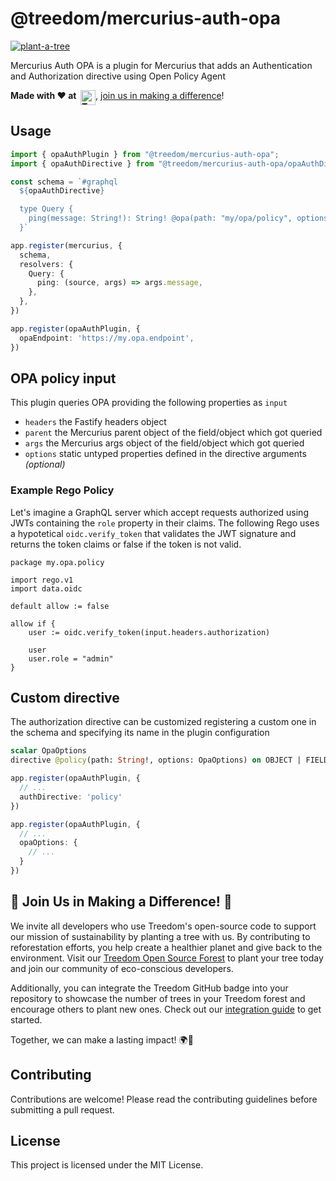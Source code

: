 # @treedom/mercurius-auth-opa

<a href="https://www.treedom.net/it/organization/treedom/event/treedom-open-source?utm_source=github"><img src="https://badges.treedom.net/badge/f/treedom-open-source?utm_source=github" alt="plant-a-tree" border="0" /></a>

Mercurius Auth OPA is a plugin for Mercurius that adds an Authentication and Authorization directive using Open Policy Agent

__Made with ❤️ at&nbsp;&nbsp;[<img src="https://assets.treedom.net/image/upload/manual_uploads/treedom-logo-contrib_gjrzt6.png" height="24" alt="Treedom" border="0" align="top" />](#-join-us-in-making-a-difference-)__, [join us in making a difference](#-join-us-in-making-a-difference-)!

## Usage

```typescript
import { opaAuthPlugin } from "@treedom/mercurius-auth-opa";
import { opaAuthDirective } from "@treedom/mercurius-auth-opa/opaAuthDirective";

const schema = `#graphql
  ${opaAuthDirective}

  type Query {
    ping(message: String!): String! @opa(path: "my/opa/policy", options: { ... })
  }`

app.register(mercurius, {
  schema,
  resolvers: {
    Query: {
      ping: (source, args) => args.message,
    },
  },
})

app.register(opaAuthPlugin, {
  opaEndpoint: 'https://my.opa.endpoint',
})
```

## OPA policy input

This plugin queries OPA providing the following properties as `input`

- `headers` the Fastify headers object
- `parent` the Mercurius parent object of the field/object which got queried
- `args` the Mercurius args object of the field/object which got queried
- `options` static untyped properties defined in the directive arguments _(optional)_

### Example Rego Policy

Let's imagine a GraphQL server which accept requests authorized using JWTs containing the `role` property in their claims.
The following Rego uses a hypotetical `oidc.verify_token` that validates the JWT signature and returns the token claims
or false if the token is not valid.

```rego
package my.opa.policy

import rego.v1
import data.oidc

default allow := false

allow if {
    user := oidc.verify_token(input.headers.authorization)

    user
    user.role = "admin"
}
```

## Custom directive

The authorization directive can be customized registering a custom one in the schema and specifying its name in the plugin configuration

```graphql
scalar OpaOptions
directive @policy(path: String!, options: OpaOptions) on OBJECT | FIELD_DEFINITION
```

```typescript
app.register(opaAuthPlugin, {
  // ...
  authDirective: 'policy'
})
```

```typescript
app.register(opaAuthPlugin, {
  // ...
  opaOptions: {
    // ...
  }
})
```

## 🌳 Join Us in Making a Difference! 🌳

We invite all developers who use Treedom's open-source code to support our mission of sustainability by planting a tree with us. By contributing to reforestation efforts, you help create a healthier planet and give back to the environment. Visit our [Treedom Open Source Forest](https://www.treedom.net/en/organization/treedom/event/treedom-open-source) to plant your tree today and join our community of eco-conscious developers.

Additionally, you can integrate the Treedom GitHub badge into your repository to showcase the number of trees in your Treedom forest and encourage others to plant new ones. Check out our [integration guide](https://github.com/treedomtrees/.github/blob/main/TREEDOM_BADGE.md) to get started.

Together, we can make a lasting impact! 🌍💚

## Contributing

Contributions are welcome! Please read the contributing guidelines before submitting a pull request.

## License

This project is licensed under the MIT License.